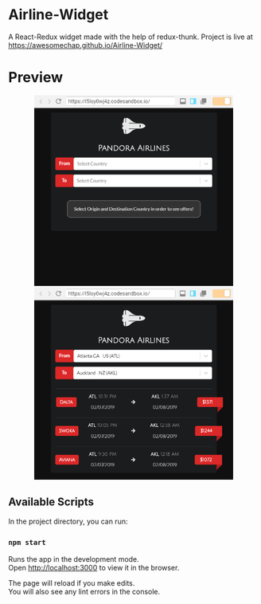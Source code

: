 # Airline-Widget
A React-Redux widget made with the help of redux-thunk.
Project is live at https://awesomechap.github.io/Airline-Widget/

# Preview

<p align="center">
  <img src="https://github.com/AwesomeChap/Airline-Widget/blob/master/public/images/image1.PNG" width="400" hspace="20">
  <img src="https://github.com/AwesomeChap/Airline-Widget/blob/master/public/images/image2.PNG" width="400" hspace="20">
</p>

## Available Scripts

In the project directory, you can run:

### `npm start`

Runs the app in the development mode.<br>
Open [http://localhost:3000](http://localhost:3000) to view it in the browser.

The page will reload if you make edits.<br>
You will also see any lint errors in the console.
